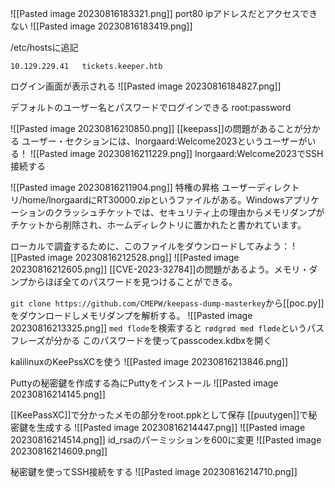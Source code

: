 ![[Pasted image 20230816183321.png]]
port80 ipアドレスだとアクセスできない
![[Pasted image 20230816183419.png]]

/etc/hostsに追記
```
10.129.229.41   tickets.keeper.htb
```

ログイン画面が表示される
![[Pasted image 20230816184827.png]]

デフォルトのユーザー名とパスワードでログインできる
root:password

![[Pasted image 20230816210850.png]]
[[keepass]]の問題があることが分かる
ユーザー・セクションには、lnorgaard:Welcome2023というユーザーがいる！
![[Pasted image 20230816211229.png]]
lnorgaard:Welcome2023でSSH接続する

![[Pasted image 20230816211904.png]]
特権の昇格
ユーザーディレクトリ/home/lnorgaardにRT30000.zipというファイルがある。Windowsアプリケーションのクラッシュチケットでは、セキュリティ上の理由からメモリダンプがチケットから削除され、ホームディレクトリに置かれたと書かれています。

ローカルで調査するために、このファイルをダウンロードしてみよう：
![[Pasted image 20230816212528.png]]
![[Pasted image 20230816212605.png]]
[[CVE-2023-32784]]の問題があるよう。メモリ・ダンプからほぼ全てのパスワードを見つけることができる。

`git clone https://github.com/CMEPW/keepass-dump-masterkey`から[[poc.py]]をダウンロードしメモリダンプを解析する。
![[Pasted image 20230816213325.png]]
`med flode`を検索すると
`rødgrød med fløde`というパスフレーズが分かる
このパスワードを使ってpasscodex.kdbxを開く

kalilinuxのKeePssXCを使う
![[Pasted image 20230816213846.png]]

Puttyの秘密鍵を作成する為にPuttyをインストール
![[Pasted image 20230816214145.png]]

[[KeePassXC]]で分かったメモの部分をroot.ppkとして保存
[[puutygen]]で秘密鍵を生成する
![[Pasted image 20230816214447.png]]
![[Pasted image 20230816214514.png]]
id_rsaのパーミッションを600に変更
![[Pasted image 20230816214609.png]]

秘密鍵を使ってSSH接続をする
![[Pasted image 20230816214710.png]]

